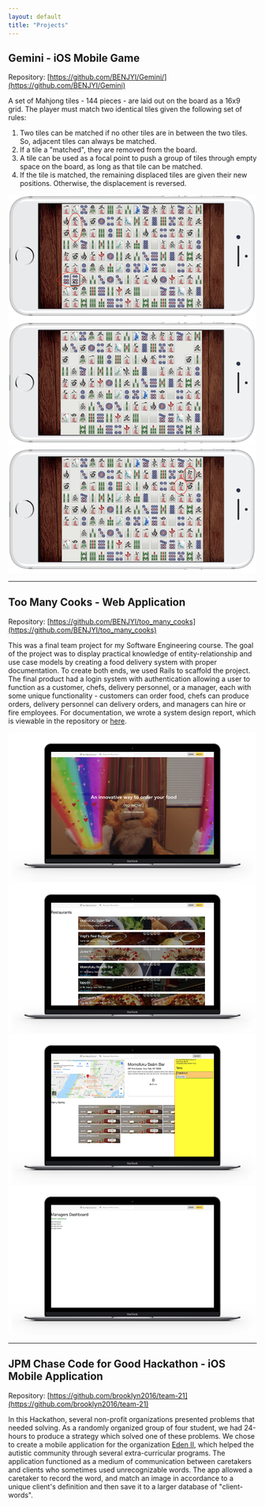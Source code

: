```yaml
---
layout: default
title: "Projects"
---
```



## Gemini - iOS Mobile Game

Repository: [https://github.com/BENJYI/Gemini/](https://github.com/BENJYI/Gemini)

A set of Mahjong tiles - 144 pieces - are laid out on the board as a 16x9 grid. The player must match two identical tiles given the following set of rules:
1. Two tiles can be matched if no other tiles are in between the two tiles. So, adjacent tiles can always be matched.
2. If a tile a "matched", they are removed from the board.
3. A tile can be used as a focal point to push a group of tiles through empty space on the board, as long as that tile can be matched.
4. If the tile is matched, the remaining displaced tiles are given their new positions. Otherwise, the displacement is reversed.

<img class="test-img" src="./images/mockup-1.png">
<img class="test-img" src="./images/mockup-2.png">
<img class="test-img" src="./images/mockup-3.png">


---

## Too Many Cooks - Web Application

Repository: [https://github.com/BENJYI/too_many_cooks](https://github.com/BENJYI/too_many_cooks)

This was a final team project for my Software Engineering course. The goal of the project was to display practical knowledge of entity-relationship and use case models by creating a food delivery system with proper documentation. To create both ends, we used Rails to scaffold the project. The final product had a login system with authentication allowing a user to function as a customer, chefs, delivery personnel, or a manager, each with some unique functionality - customers can order food, chefs can produce orders, delivery personnel can delivery orders, and managers can hire or fire employees. For documentation, we wrote a system design report, which is viewable in the repository or <a href="https://github.com/BENJYI/too_many_cooks/blob/master/SDR.pdf">here</a>.

<img class="test-img" src="./images/tmc-mockup-1.png">
<img class="test-img" src="./images/tmc-mockup-2.png">
<img class="test-img" src="./images/tmc-mockup-3.png">
<img class="test-img" src="./images/tmc-mockup-4.png">


---


## JPM Chase Code for Good Hackathon - iOS Mobile Application

Repository: [https://github.com/brooklyn2016/team-21](https://github.com/brooklyn2016/team-21)

In this Hackathon, several non-profit organizations presented problems that needed solving. As a randomly organized group of four student, we had 24-hours to produce a strategy which solved one of these problems. We chose to create a mobile application for the organization <a href="https://eden2.org/">Eden II</a>, which helped the autistic community through several extra-curricular programs. The application functioned as a medium of communication between caretakers and clients who sometimes used unrecognizable words. The app allowed a caretaker to record the word, and match an image in accordance to a unique client's definition and then save it to a larger database of "client-words".
